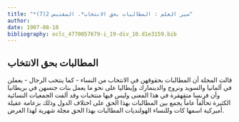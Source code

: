 ```yaml
---
title: "*سير العلم : المطالبات بحق الانتخاب*. المقتبس 2(7)"
author: 
date: 1907-08-10
bibliography: oclc_4770057679-i_19-div_10.d1e3159.bib
---
```




##  المطالبات بحق الانتخاب 


 قالت المجلة أن المطالبات بحقوقهن في الانتخاب من النساء - كما ينتخب الرجال - يعملن في ألمانيا والسويد ونروج والدينمارك وإيطاليا على نحو ما يعمل بنات جنسهن في بريطانيا وأن فرنسا متقهقرة في هذا المعنى وليس فيها منتخبات وقد ألفت الجمعيات النسائية الكثيرة تحألفاً عاماً يجمع بين المطالبات بهذا الحق على اختلاف الدول وذلك بزعامة عقيلة أميركية اسمها كات وللنساء الهولنديات المطالبات بهذا الحق مجلة شهرية لهذا الغرض. 
